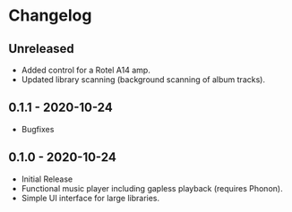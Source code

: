 # Changelog

## Unreleased

- Added control for a Rotel A14 amp.
- Updated library scanning (background scanning of album tracks).


## 0.1.1 - 2020-10-24

- Bugfixes


## 0.1.0 - 2020-10-24

- Initial Release
- Functional music player including gapless playback (requires Phonon).
- Simple UI interface for large libraries.
